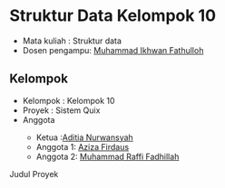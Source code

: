 # Struktur Data Kelompok 10
<ul>
<li>Mata kuliah : Struktur data</li>
<li>Dosen pengampu: <a href="https://github.com/Muhammad-Ikhwan-Fathulloh">Muhammad Ikhwan Fathulloh<a></li>
</ul> 

## Kelompok 
<ul>
<li>Kelompok : Kelompok 10</li>
<li>Proyek : Sistem Quix</li>
<li>Anggota</li>
<ul>
<li>Ketua :<a href=" ">Aditia Nurwansyah</a></li>
<li>Anggota 1: <a href=" ">Aziza Firdaus</a></li>
<li>Anggota 2: <a href=" ">Muhammad Raffi Fadhillah</a></li> 
</ul> 
</ul> 

Judul Proyek 
